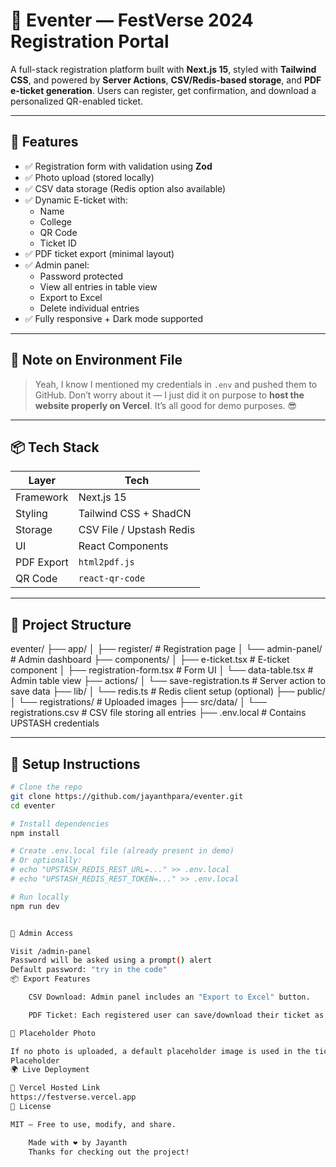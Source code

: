 # 🎫 Eventer — FestVerse 2024 Registration Portal

A full-stack registration platform built with **Next.js 15**, styled with **Tailwind CSS**, and powered by **Server Actions**, **CSV/Redis-based storage**, and **PDF e-ticket generation**. Users can register, get confirmation, and download a personalized QR-enabled ticket.



---

## 🚀 Features

- ✅ Registration form with validation using **Zod**
- ✅ Photo upload (stored locally)
- ✅ CSV data storage (Redis option also available)
- ✅ Dynamic E-ticket with:
  - Name
  - College
  - QR Code
  - Ticket ID
- ✅ PDF ticket export (minimal layout)
- ✅ Admin panel:
  - Password protected
  - View all entries in table view
  - Export to Excel
  - Delete individual entries
- ✅ Fully responsive + Dark mode supported

---

## 🔐 Note on Environment File

> Yeah, I know I mentioned my credentials in `.env` and pushed them to GitHub. Don’t worry about it — I just did it on purpose to **host the website properly on Vercel**. It’s all good for demo purposes. 😎

---

## 📦 Tech Stack

| Layer      | Tech                  |
|------------|------------------------|
| Framework  | Next.js 15             |
| Styling    | Tailwind CSS + ShadCN  |
| Storage    | CSV File / Upstash Redis |
| UI         | React Components       |
| PDF Export | `html2pdf.js`          |
| QR Code    | `react-qr-code`        |

---

## 📁 Project Structure

eventer/
├── app/
│ ├── register/ # Registration page
│ └── admin-panel/ # Admin dashboard
├── components/
│ ├── e-ticket.tsx # E-ticket component
│ ├── registration-form.tsx # Form UI
│ └── data-table.tsx # Admin table view
├── actions/
│ └── save-registration.ts # Server action to save data
├── lib/
│ └── redis.ts # Redis client setup (optional)
├── public/
│ └── registrations/ # Uploaded images
├── src/data/
│ └── registrations.csv # CSV file storing all entries
├── .env.local # Contains UPSTASH credentials




---

## 🔧 Setup Instructions

```bash
# Clone the repo
git clone https://github.com/jayanthpara/eventer.git
cd eventer

# Install dependencies
npm install

# Create .env.local file (already present in demo)
# Or optionally:
# echo "UPSTASH_REDIS_REST_URL=..." >> .env.local
# echo "UPSTASH_REDIS_REST_TOKEN=..." >> .env.local

# Run locally
npm run dev


🔐 Admin Access

Visit /admin-panel
Password will be asked using a prompt() alert
Default password: "try in the code"
📦 Export Features

    CSV Download: Admin panel includes an "Export to Excel" button.

    PDF Ticket: Each registered user can save/download their ticket as PDF.

📸 Placeholder Photo

If no photo is uploaded, a default placeholder image is used in the ticket:
Placeholder
🌍 Live Deployment

🔗 Vercel Hosted Link
https://festverse.vercel.app
📜 License

MIT — Free to use, modify, and share.

    Made with ❤️ by Jayanth
    Thanks for checking out the project!
